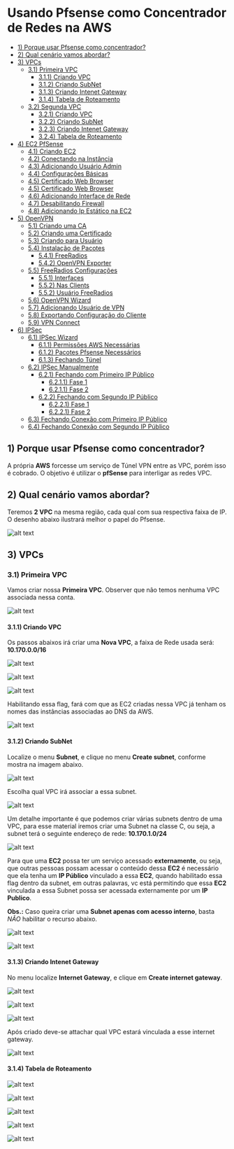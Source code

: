# Usando Pfsense como Concentrador de Redes na AWS

- [1) Porque usar Pfsense como concentrador?](#1-porque-usar-pfsense-como-concentrador)
- [2) Qual cenário vamos abordar?](#2-qual-cenário-vamos-abordar)  
- [3) VPCs](#3-vpcs)
  - [3.1) Primeira VPC](#31-primeira-vpc)
    - [3.1.1) Criando VPC](#311-criando-vpc)
    - [3.1.2) Criando SubNet](#312-criando-subnet)
    - [3.1.3) Criando Intenet Gateway](#313-criando-intenet-gateway) 
    - [3.1.4) Tabela de Roteamento](#314-tabela-de-roteamento)   
  - [3.2) Segunda VPC](#31-primeira-vpc)
    - [3.2.1) Criando VPC](#321-criando-vpc)
    - [3.2.2) Criando SubNet](#322-criando-subnet)
    - [3.2.3) Criando Intenet Gateway](#323-criando-intenet-gateway) 
    - [3.2.4) Tabela de Roteamento](#324-tabela-de-roteamento)
- [4) EC2 PfSense ](#4-ec2-pfsense)
    - [4.1) Criando EC2](#41-criando-ec2)
    - [4.2) Conectando na Instância](#42-conectando-na-instância)
    - [4.3) Adicionando Usuário Admin](#43-adicionando-usuário-admin)
    - [4.4) Configurações Básicas](#44-configurações-básicas)
    - [4.5) Certificado Web Browser](#45-certificado-web-browser)
    - [4.5) Certificado Web Browser](#45-certificado-web-browser)
    - [4.6) Adicionando Interface de Rede](#46-adicionando-interface-de-rede)
    - [4.7) Desabilitando Firewall](#47-desabilitando-firewall)
    - [4.8) Adicionando Ip Estático na EC2](#48-adicionando-ip-estático-na-ec2)
- [5) OpenVPN](#5-openvpn)
    - [5.1) Criando uma CA](#51-criando-uma-ca)
    - [5.2) Criando uma Certificado](#52-criando-um-certificado)
    - [5.3) Criando para Usuário](#53-certificado-para-usuario)
    - [5.4) Instalação de Pacotes](#54-instalação-de-pacotes)
        - [5.4.1) FreeRadios](#541-freeradios)
        - [5.4.2) OpenVPN Exporter](#542-openvpn-exporter)
    - [5.5) FreeRadios Configurações](#55-freeradios-configurações)
        - [5.5.1) Interfaces](#551-interfaces)
        - [5.5.2) Nas Clients](#552-nas-clients)
        - [5.5.2) Usuário FreeRadios](#552-usuário-freeradios)    
    - [5.6) OpenVPN Wizard](#56-openvpn-wizard)
    - [5.7) Adicionando Usuário de VPN](#57-adicionando-usuário-de-vpn)
    - [5.8) Exportando Configuração do Cliente](#58-exportando-configuração-do-cliente)
    - [5.9) VPN Connect](#59-vpn-connect)
- [6) IPSec](#6-ipsec)
    - [6.1) IPSec Wizard](#61-ipsec-wizard)
        - [6.1.1) Permissões AWS Necessárias](#611-permissões-aws-necessárias)
        - [6.1.2) Pacotes Pfsense Necessários](#612-pacotes-pfsense-necessários)
        - [6.1.3) Fechando Túnel](#613-fechando-tunel)
    - [6.2) IPSec Manualmente](#62-ipsec-manualmente)
        - [6.2.1) Fechando com Primeiro IP Público](#621-fechando-com-primeiro-ip-público)
            - [6.2.1.1) Fase 1](#6211-fase-1)
            - [6.2.1.1) Fase 2](#6211-fase-2)
        - [6.2.2) Fechando com Segundo IP Público](#622-fechando-com-segundo-ip-público)
            - [6.2.2.1) Fase 1](#6221-fase-1)
            - [6.2.2.1) Fase 2](#6221-fase-2)
    - [6.3) Fechando Conexão com Primeiro IP Público](#63-fechando-conexão-com-primeiro-ip-público)
    - [6.4) Fechando Conexão com Segundo IP Público](#63-fechando-conexão-com-segundo-ip-público)        

## 1) Porque usar Pfsense como concentrador?

A própria **AWS** forcesse um serviço de Túnel VPN entre as VPC, porém isso é cobrado. O objetivo é utilizar o **pfSense** para interligar as redes VPC.

## 2) Qual cenário vamos abordar?

Teremos **2 VPC** na mesma região, cada qual com sua respectiva faixa de IP. O desenho abaixo ilustrará melhor o papel do Pfsense.

![alt text](img/diagrama-rede/1.png)

## 3) VPCs

### 3.1) Primeira VPC

Vamos criar nossa **Primeira VPC**. Observer que não temos nenhuma VPC associada nessa conta.

![alt text](img/primeira-vpc/vpc/1.png)

#### 3.1.1) Criando VPC

Os passos abaixos irá criar uma **Nova VPC**, a faixa de Rede usada será: **10.170.0.0/16**

![alt text](img/primeira-vpc/vpc/2.png)

![alt text](img/primeira-vpc/vpc/3.png)

![alt text](img/primeira-vpc/vpc/4.png)

Habilitando essa flag, fará com que as EC2 criadas nessa VPC já tenham os nomes das instâncias associadas ao DNS da AWS.

![alt text](img/primeira-vpc/vpc/5.png)

#### 3.1.2) Criando SubNet

Localize o menu **Subnet**, e clique no menu **Create subnet**, conforme mostra na imagem abaixo.

![alt text](img/primeira-vpc/subnet/1.png)

Escolha qual VPC irá associar a essa subnet.

![alt text](img/primeira-vpc/subnet/2.png)

Um detalhe importante é que podemos criar várias subnets dentro de uma VPC, para esse material iremos criar uma Subnet na classe C, ou seja, a subnet terá o seguinte endereço de rede: **10.170.1.0/24**

![alt text](img/primeira-vpc/subnet/3.png)

Para que uma **EC2** possa ter um serviço acessado **externamente**, ou seja, que outras pessoas possam acessar o conteúdo dessa **EC2** é necessário que ela tenha um **IP Público** vinculado a essa **EC2**, quando habilitado essa flag dentro da subnet, em outras palavras, vc está permitindo que essa **EC2** vinculada a essa Subnet possa ser acessada externamente por um **IP Publico**.

**Obs.:** Caso queira criar uma **Subnet apenas com acesso interno**, basta *NÃO* habilitar o recurso abaixo. 

![alt text](img/primeira-vpc/subnet/4.png)

![alt text](img/primeira-vpc/subnet/5.png)

#### 3.1.3) Criando Intenet Gateway

No menu localize **Internet Gateway**, e clique em **Create internet gateway**.

![alt text](img/primeira-vpc/internet-gateway/1.png)

![alt text](img/primeira-vpc/internet-gateway/2.png)

![alt text](img/primeira-vpc/internet-gateway/3.png)

Após criado deve-se attachar qual VPC estará vinculada a esse internet gateway.

![alt text](img/primeira-vpc/internet-gateway/4.png)


#### 3.1.4) Tabela de Roteamento   

![alt text](img/primeira-vpc/route-table/1.png)

![alt text](img/primeira-vpc/route-table/2.png)

![alt text](img/primeira-vpc/route-table/3.png)

![alt text](img/primeira-vpc/route-table/4.png)

![alt text](img/primeira-vpc/route-table/5.png)

